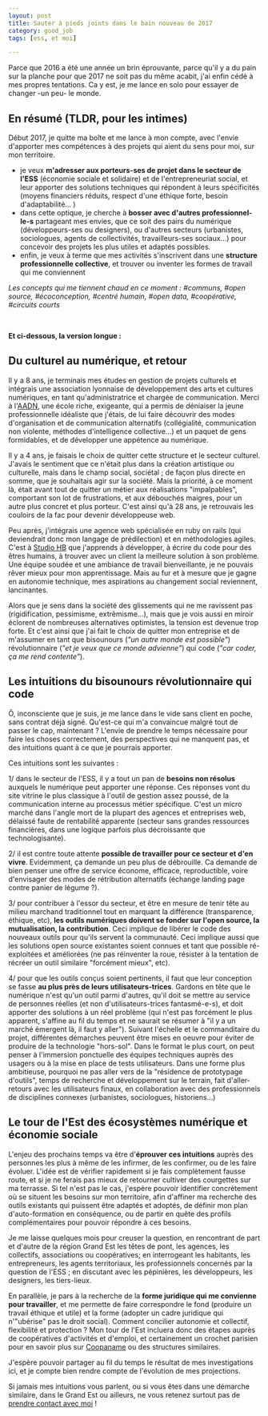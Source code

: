 ```yaml
---
layout: post
title: Sauter à pieds joints dans le bain nouveau de 2017
category: good_job
tags: [ess, et moi]

---
```


Parce que 2016 a été une année un brin éprouvante, parce qu'il y a du pain sur la planche pour que 2017 ne soit pas du même acabit, j'ai enfin cédé à mes propres tentations. Ca y est, je me lance en solo pour essayer de changer -un peu- le monde.

<!--more-->

## En résumé (TLDR, pour les intimes)

Début 2017, je quitte ma boîte et me lance à mon compte, avec l'envie d'apporter mes compétences à des projets qui aient du sens pour moi, sur mon territoire.
- je veux **m'adresser aux porteurs-ses de projet dans le secteur de l'ESS** (économie sociale et solidaire) et de l'entrepreneuriat social, et leur apporter des solutions techniques qui répondent à leurs spécificités (moyens financiers réduits, respect d'une éthique forte, besoin d'adaptabilité... )
- dans cette optique, je cherche à **bosser avec d'autres professionnel-le-s** partageant mes envies, que ce soit des pairs du numérique (développeurs-ses ou designers), ou d'autres secteurs (urbanistes, sociologues, agents de collectivités, travailleurs-ses sociaux...) pour concevoir des projets les plus utiles et adaptés possibles.
- enfin, je veux à terme que mes activités s'inscrivent dans une **structure professionnelle collective**, et trouver ou inventer les formes de travail qui me conviennent

*Les concepts qui me tiennent chaud en ce moment :
#communs, #open source, #écoconception, #centré humain, #open data, #coopérative, #circuits courts*

<br>

**Et ci-dessous, la version longue :**

## Du culturel au numérique, et retour

Il y a 8 ans, je terminais mes études en gestion de projets culturels et intégrais une association lyonnaise de développement des arts et cultures numériques, en tant qu'administratrice et chargée de communication. Merci à l'[AADN](http://www.aadn.com), une école riche, exigeante, qui a permis de déniaiser la jeune professionnelle idéaliste que j'étais, de lui faire découvrir des modes d'organisation et de communication alternatifs (collégialité, communication non violente, méthodes d'intelligence collective...) et un paquet de gens formidables, et de développer une appétence au numérique.

Il y a 4 ans, je faisais le choix de quitter cette structure et le secteur culturel. J'avais le sentiment que ce n'était plus dans la création artistique ou culturelle, mais dans le champ social, sociétal ; de façon plus directe en somme, que je souhaitais agir sur la société. Mais la priorité, à ce moment là, était avant tout de quitter un métier aux réalisations "impalpables", comportant son lot de frustrations, et aux débouchés maigres, pour un autre plus concret et plus porteur. C'est ainsi qu'à 28 ans, je retrouvais les couloirs de la fac pour devenir développeuse web.

Peu après, j'intégrais une agence web spécialisée en ruby on rails (qui deviendrait donc mon langage de prédilection) et en méthodologies agiles. C'est à [Studio HB](http://www.studio-hb.com) que j'apprends à développer, à écrire du code pour des êtres humains, à trouver avec un client la meilleure solution à son problème. Une équipe soudée et une ambiance de travail bienveillante, je ne pouvais rêver mieux pour mon apprentissage. Mais au fur et à mesure que je gagne en autonomie technique, mes aspirations au changement social reviennent, lancinantes.

Alors que je sens dans la société des glissements qui ne me ravissent pas (rigidification, pessimisme, extrêmisme...), mais que je vois aussi en miroir éclorent de nombreuses alternatives optimistes, la tension est devenue trop forte. Et c'est ainsi que j'ai fait le choix de quitter mon entreprise et de m'assumer en tant que bisounours (*"un autre monde est possible"*) révolutionnaire (*"et je veux que ce monde advienne"*) qui code (*"car coder, ça me rend contente"*).

## Les intuitions du bisounours révolutionnaire qui code

Ô, inconsciente que je suis, je me lance dans le vide sans client en poche, sans contrat déjà signé. Qu'est-ce qui m'a convaincue malgré tout de passer le cap, maintenant ? L'envie de prendre le temps nécessaire pour faire les choses correctement, des perspectives qui ne manquent pas, et des intuitions quant à ce que je pourrais apporter.

Ces intuitions sont les suivantes :

1/ dans le secteur de l'ESS, il y a tout un pan de **besoins non résolus** auxquels le numérique peut apporter une réponse. Ces réponses vont du site vitrine le plus classique à l'outil de gestion assez poussé, de la communication interne au processus métier spécifique. C'est un micro marché dans l'angle mort de la plupart des agences et entreprises web, délaissé faute de rentabilité apparente (secteur sans grandes ressources financières, dans une logique parfois plus décroissante que technologisante).

2/ il est contre toute attente **possible de travailler pour ce secteur et d'en vivre**. Evidemment, ça demande un peu plus de débrouille. Ca demande de bien penser une offre de service économe, efficace, reproductible, voire d'envisager des modes de rétribution alternatifs (échange landing page contre panier de légume ?).

3/ pour contribuer à l'essor du secteur, et être en mesure de tenir tête au milieu marchand traditionnel tout en marquant la différence (transparence, éthique, etc), **les outils numériques doivent se fonder sur l'open source, la mutualisation, la contribution**. Ceci implique de libérer le code des nouveaux outils pour qu'ils servent la communauté. Ceci implique aussi que les solutions open source existantes soient connues et tant que possible ré-exploitées et améliorées (ne pas réinventer la roue, résister à la tentation de récréer un outil similaire "forcément mieux", etc).

4/ pour que les outils conçus soient pertinents, il faut que leur conception se fasse **au plus près de leurs utilisateurs-trices**. Gardons en tête que le numérique n'est qu'un outil parmi d'autres, qu'il doit se mettre au service de personnes réelles (et non d'utilisateurs-trices fantasmé-e-s), et doit apporter des solutions à un réel problème (qui n'est pas forcément le plus apparent, s'affine au fil du temps et ne saurait se résumer à "il y a un marché émergent là, il faut y aller"). Suivant l'échelle et le commanditaire du projet, différentes démarches peuvent être mises en oeuvre pour éviter de produire de la technologie "hors-sol". Dans le format le plus court, on peut penser à l'immersion ponctuelle des équipes techniques auprès des usagers ou à la mise en place de tests utilisateurs. Dans une forme plus ambitieuse, pourquoi ne pas aller vers de la "résidence de prototypage d'outils", temps de recherche et développement sur le terrain, fait d'aller-retours avec les utilisateurs finaux, en collaboration avec des professionnels de disciplines connexes (urbanistes, sociologues, historiens...)

## Le tour de l'Est des écosystèmes numérique et économie sociale

L'enjeu des prochains temps va être d'**éprouver ces intuitions** auprès des personnes les plus à même de les infirmer, de les confirmer, ou de les faire évoluer. L'idée est de vérifier rapidement si je fais complètement fausse route, et si je ne ferais pas mieux de retourner cultiver des courgettes sur ma terrasse. Si tel n'est pas le cas, j'espère pouvoir identifier concrètement où se situent les besoins sur mon territoire, afin d'affiner ma recherche des outils existants qui puissent être adaptés et adoptés, de définir mon plan d'auto-formation en conséquence, ou de partir en quête des profils complémentaires pour pouvoir répondre à ces besoins.

Je me laisse quelques mois pour creuser la question, en rencontrant de part et d'autre de la région Grand Est les têtes de pont, les agences, les collectifs, associations ou coopératives; en interrogeant les habitants, les entrepreneurs, les agents territoriaux, les professionnels concernés par la question de l'ESS ; en discutant avec les pépinières, les développeurs, les designers, les tiers-lieux.

En parallèle, je pars à la recherche de la **forme juridique qui me convienne pour travailler**, et me permette de faire correspondre le fond (produire un travail éthique et utile) et la forme (adopter un cadre juridique qui n'"ubérise"   pas le droit social). Comment concilier autonomie et collectif, flexibilité et protection ? Mon tour de l'Est incluera donc des étapes auprès de coopératives d'activités et d'emploi, et certainement un crochet parisien pour en savoir plus sur [Coopaname](http://www.coopaname.coop/) ou des structures similaires.

J'espère pouvoir partager au fil du temps le résultat de mes investigations ici, et je compte bien rendre compte de l'évolution de mes projections.

Si jamais mes intuitions vous parlent, ou si vous êtes dans une démarche similaire, dans le Grand Est ou ailleurs, ne vous retenez surtout pas de [prendre contact avec moi](http://www.clairezuliani.com/contact) !

